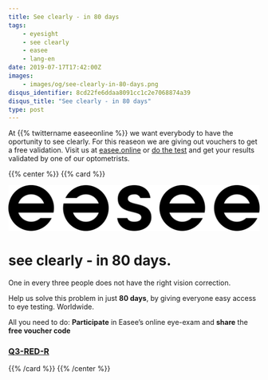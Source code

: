 ```yaml
---
title: See clearly - in 80 days
tags:
    - eyesight
    - see clearly
    - easee
    - lang-en
date: 2019-07-17T17:42:00Z
images:
    - images/og/see-clearly-in-80-days.png
disqus_identifier: 8cd22fe6ddaa8091cc1c2e7068874a39
disqus_title: "See clearly - in 80 days"
type: post
---
```


At {{% twittername easeeonline %}} we want everybody to have the oportunity to see clearly. For this reaseon we are giving
out vouchers to get a free validation. Visit us at [easee.online](https://www.easee.online/en/) or
[do the test](https://easee.online/start/refraction?voucher_code=Q3-RED-R) and get your results validated by one of
our optometrists.

{{% center %}}
{{% card %}}

![easee logo](images/easee-logo.svg)

see clearly - in 80 days.
===

One in every three people does not have the right vision correction.

Help us solve this problem in just **80 days**, by giving everyone easy access to eye testing. Worldwide.

All you need to do: **Participate** in Easee’s online eye-exam and **share** the **free voucher code**

### [Q3-RED-R](https://easee.online/start/refraction?voucher_code=Q3-RED-R)

{{% /card %}}
{{% /center %}}

